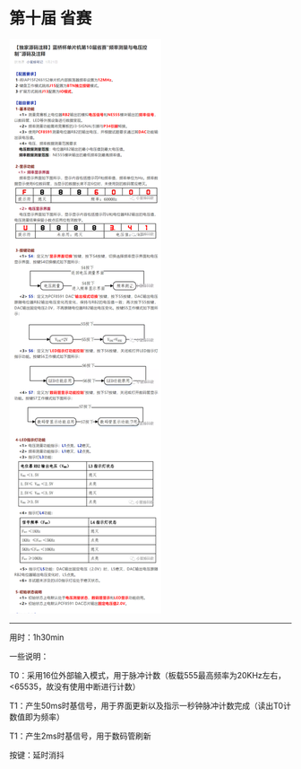 # 第十届 省赛

![](img/蓝桥杯单片机第十届省赛题目.png)

---

用时：1h30min

一些说明：

T0：采用16位外部输入模式，用于脉冲计数（板载555最高频率为20KHz左右，<65535，故没有使用中断进行计数）

T1：产生50ms时基信号，用于界面更新以及指示一秒钟脉冲计数完成（读出T0计数值即为频率）

T1：产生2ms时基信号，用于数码管刷新

按键：延时消抖


